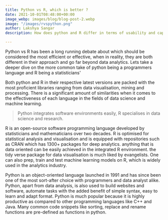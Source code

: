 ```yaml
---
title: Python vs R, which is better ?
date: 2021-10-01T08:48:00+00:00
image_webp: images/blog/blog-post-2.webp
image: "/images/rvspython.png"
author: Lakshya Sangar
description: How does python and R differ in terms of usability and capacity.

---
```

Python vs R has been a long running debate about which should be considered the most efficient or effective, when in reality, they are both different in their approach and go far beyond data analytics. Lets take a deeper dive on the more common take of python being a programmers language and R being a statisticians'

Both python and R in their respective latest versions are packed with the most proficient libraries ranging from data visualisation, mining and processing. There is a significant amount of similarities when it comes to the effectiveness of each language in the fields of data science and machine learning. 

> Python integrates software environments easily, R specialises in data science and research.

R is an open-source software programming language developed by statisticians and mathematicians over two decades. R is optimised for statistical analysis and visualisation and is equipped with repositories such as  CRAN which has 1300+ packages for deep analytics. anything that is data oriented can be easily achieved in the integrated R environment. the tidy verse package for data visualisation is much liked by evangelists. One can also prep, train and test machine learning models on R, which is widely used in the analytics industry.

Python is an object-oriented language launched in 1991 and has since been one of the most sort-after choice with programmers and data analyst alike. Python, apart from data analysis, is also used to build websites and software, automate tasks with the added benefit of simple syntax, easy to learn and adapt format. Python is much popular because it is highly productive as compared to other programming languages like C++ and Java. Many common code snippets like sorting, replace and rename functions are pre-defined as functions in python.
